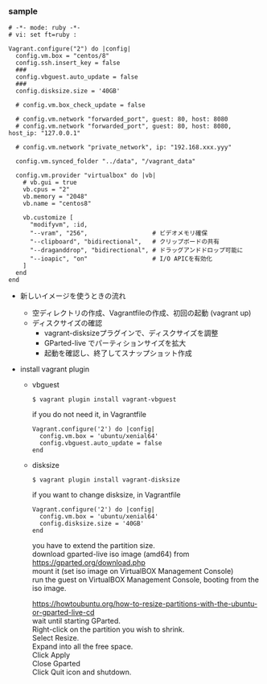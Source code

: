 ### sample
```console
# -*- mode: ruby -*-
# vi: set ft=ruby :

Vagrant.configure("2") do |config|
  config.vm.box = "centos/8"
  config.ssh.insert_key = false
  ### 
  config.vbguest.auto_update = false
  ### 
  config.disksize.size = '40GB'

  # config.vm.box_check_update = false

  # config.vm.network "forwarded_port", guest: 80, host: 8080
  # config.vm.network "forwarded_port", guest: 80, host: 8080, host_ip: "127.0.0.1"

  # config.vm.network "private_network", ip: "192.168.xxx.yyy"

  config.vm.synced_folder "../data", "/vagrant_data"

  config.vm.provider "virtualbox" do |vb|
    # vb.gui = true
    vb.cpus = "2"
    vb.memory = "2048"
    vb.name = "centos8"

    vb.customize [
      "modifyvm", :id,
      "--vram", "256",                  # ビデオメモリ確保
      "--clipboard", "bidirectional",   # クリップボードの共有
      "--draganddrop", "bidirectional", # ドラッグアンドドロップ可能に
      "--ioapic", "on"                  # I/O APICを有効化
    ]
  end
end
```

- 新しいイメージを使うときの流れ
  - 空ディレクトリの作成、Vagrantfileの作成、初回の起動 (vagrant up)
  - ディスクサイズの確認
    - vagrant-disksizeプラグインで、ディスクサイズを調整
    - GParted-live でパーティションサイズを拡大
    - 起動を確認し、終了してスナップショット作成

- install vagrant plugin
  - vbguest
    ```console
    $ vagrant plugin install vagrant-vbguest 
    ```
    if you do not need it, in Vagrantfile
    ```
    Vagrant.configure('2') do |config|
      config.vm.box = 'ubuntu/xenial64'
      config.vbguest.auto_update = false
    end
    ```
  - disksize
    ```console
    $ vagrant plugin install vagrant-disksize
    ```
    if you want to change disksize, in Vagrantfile
    ```
    Vagrant.configure('2') do |config|
      config.vm.box = 'ubuntu/xenial64'
      config.disksize.size = '40GB'
    end
    ```
    you have to extend the partition size.  
    download gparted-live iso image (amd64) from https://gparted.org/download.php  
    mount it (set iso image on VirtualBOX Management Console)  
    run the guest on VirtualBOX Management Console,  booting from the iso image.  
    
    https://howtoubuntu.org/how-to-resize-partitions-with-the-ubuntu-or-gparted-live-cd  
    wait until starting GParted.  
    Right-click on the partition you wish to shrink.  
    Select Resize.  
    Expand into all the free space.  
    Click Apply  
    Close Gparted  
    Click Quit icon and shutdown.  
    
     
